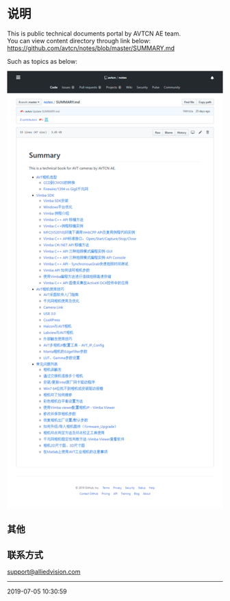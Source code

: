 # 说明  

This is public technical documents portal by AVTCN AE team.   
You can view content directory through link below:  
https://github.com/avtcn/notes/blob/master/SUMMARY.md

Such as topics as below:   
  
[![Home page of AVTCN Notes](home.avtcn_notes.png)](https://github.com/avtcn/notes/blob/master/SUMMARY.md)



## 其他  

## 联系方式  

support@alliedvision.com



---
2019-07-05 10:30:59




